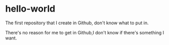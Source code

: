 # hello-world
The first repository that I create in Github, don't know what to put in.

There's no reason for me to get in Github,I don't know if there's something I want.

